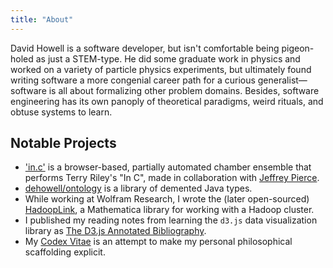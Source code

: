```yaml
---
title: "About"
---
```


David Howell is a software developer, but isn't comfortable being pigeon-holed as just a STEM-type. He did some graduate work in physics and worked on a variety of particle physics experiments, but ultimately found writing software a more congenial career path for a curious generalist—software is all about formalizing other problem domains. Besides, software engineering has its own panoply of theoretical paradigms, weird rituals, and obtuse systems to learn.

## Notable Projects

* ['in.c'](http://pixel-to-noise.github.io/in.c/) is a browser-based, partially automated chamber ensemble that performs Terry Riley's "In C", made in collaboration with [Jeffrey Pierce](https://jeffreypierce.net).
*   [dehowell/ontology](https://github.com/dehowell/ontology/tree/master/src/main/java/io/howell/ontology) is a library of demented Java types.
* While working at Wolfram Research, I wrote the (later open-sourced) [HadoopLink](https://github.com/dehowell/HadoopLink), a Mathematica library for working with a Hadoop cluster.
* I published my reading notes from learning the `d3.js` data visualization library as [The D3.js Annotated Bibliography](https://www.howell.io/tag/d3-bibliography/).
* My [Codex Vitae](https://github.com/dehowell/codex-vitae) is an attempt to make my personal philosophical scaffolding explicit.
